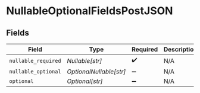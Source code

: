 # NullableOptionalFieldsPostJSON


## Fields

| Field                   | Type                    | Required                | Description             |
| ----------------------- | ----------------------- | ----------------------- | ----------------------- |
| `nullable_required`     | *Nullable[str]*         | :heavy_check_mark:      | N/A                     |
| `nullable_optional`     | *OptionalNullable[str]* | :heavy_minus_sign:      | N/A                     |
| `optional`              | *Optional[str]*         | :heavy_minus_sign:      | N/A                     |